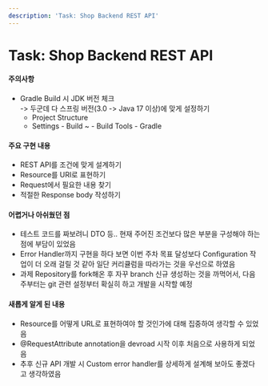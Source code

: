 ```yaml
---
description: 'Task: Shop Backend REST API'
---
```


# Task: Shop Backend REST API

#### 주의사항

* Gradle Build 시 JDK 버전 체크\
  \-> 두군데 다 스프링 버전(3.0 -> Java 17 이상)에 맞게 설정하기
  * Project Structure
  * Settings - Build \~ - Build Tools - Gradle

#### 주요 구현 내용

* REST API를 조건에 맞게 설계하기
* Resource를 URI로 표현하기
* Request에서 필요한 내용 찾기
* 적절한 Response body 작성하기

#### 어렵거나 아쉬웠던 점

* 테스트 코드를 짜보려니 DTO 등.. 현재 주어진 조건보다 많은 부분을 구성해야 하는 점에 부담이 있었음
* Error Handler까지 구현을 하다 보면 이번 주차 목표 달성보다 Configuration 작업이 더 오래 걸릴 것 같아 일단 커리큘럼을 따라가는 것을 우선으로 하였음
* 과제 Repository를 fork해온 후 자꾸 branch 신규 생성하는 것을 까먹어서, 다음주부터는 git 관련 설정부터 확실히 하고 개발을 시작할 예정

#### 새롭게 알게 된 내용

* Resource를 어떻게 URL로 표현하여야 할 것인가에 대해 집중하여 생각할 수 있었음
* @RequestAttribute annotation을 devroad 시작 이후 처음으로 사용하게 되었음
* 추후 신규 API 개발 시 Custom error handler를 상세하게 설계해 보아도 좋겠다고 생각하였음



